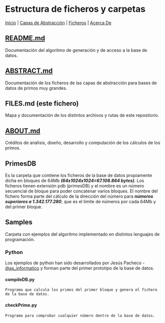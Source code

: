 # Estructura de ficheros y carpetas
[Inicio](README.md) | [Capas de Abstracción](ABSTRACT.md) | [Ficheros](FILES.md) | [Acerca De](ABOUT.md)

## [README.md](README.md)

Documentación del algoritmo de generación y de acceso a la base de datos.

## [ABSTRACT.md](ABSTRACT.md)

Documentación de los ficheros de las capas de abstracción para bases de datos de primos muy grandes.

## FILES.md (este fichero)

Mapa y documentación de los distintos archivos y rutas de este repositorio.

## [ABOUT.md](ABOUT.md)

Créditos de análisis, diseño, desarrollo y computación de los cálculos de los primos.

## PrimesDB

Es la carpeta que contiene los ficheros de la base de datos propiamente dicha en bloques de 64Mb ***(64x1024x1024=67.108.864 bytes)***. Los ficheros tienen extensión pdb (primesDB) y el nombre es un número secuencial de bloque para poder concatenar varios bloques. El nombre del fichero forma parte del cálculo de la dirección del número para ***números superiores a 1.342.177.280***, que es el límite de números por cada 64Mb y del primer bloque.

## Samples

Carpeta con ejemplos del algoritmo implementado en distintos lenguajes de programación.

### Python

Los ejemplos de python han sido desarrollados por Jesús Pacheco - [@as_informatico](https://twitter.com/as_informatico) y forman parte del primer prototipo de la base de datos.

#### compileDB.py

    Programa que calcula los primos del primer bloque y genera el fichero de la base de datos.

#### checkPrime.py

    Programa para comprobar cualquier número dentro de la base de datos.